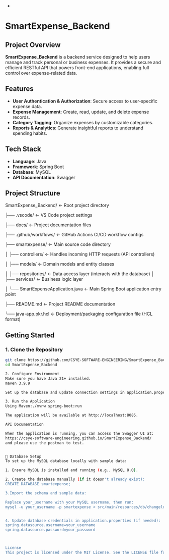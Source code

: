 -
# SmartExpense_Backend

## Project Overview

**SmartExpense_Backend** is a backend service designed to help users manage and track personal or business expenses. It provides a secure and efficient RESTful API that powers front-end applications, enabling full control over expense-related data.

## Features

- **User Authentication & Authorization**: Secure access to user-specific expense data.
- **Expense Management**: Create, read, update, and delete expense records.
- **Category Tagging**: Organize expenses by customizable categories.
- **Reports & Analytics**: Generate insightful reports to understand spending habits.

## Tech Stack

- **Language**: Java
- **Framework**: Spring Boot
- **Database**: MySQL
- **API Documentation**: Swagger

## Project Structure

SmartExpense_Backend/               ← Root project directory

├── .vscode/                        ← VS Code project settings

├── docs/                           ← Project documentation files

├── .github/workflows/             ← GitHub Actions CI/CD workflow configs

├── smartexpense/                  ← Main source code directory

│   ├── controllers/               ← Handles incoming HTTP requests (API controllers)

│   ├── models/                    ← Domain models and entity classes

│   ├── repositories/              ← Data access layer (interacts with the database)
│   ├── services/                  ← Business logic layer

│   └── SmartExpenseApplication.java ← Main Spring Boot application entry point

├── README.md                      ← Project README documentation

└── java-app.pkr.hcl               ← Deployment/packaging configuration file (HCL format)

## Getting Started

### 1. Clone the Repository

```bash
git clone https://github.com/CSYE-SOFTWARE-ENGINEERING/SmartExpense_Backend.git
cd SmartExpense_Backend

2. Configure Environment
Make sure you have Java 21+ installed.
maven 3.9.9

Set up the database and update connection settings in application.properties or application.yml.

3. Run the Application
Using Maven:./mvnw spring-boot:run

The application will be available at http://localhost:8085.

API Documentation

When the application is running, you can access the Swagger UI at:
https://csye-software-engineering.github.io/SmartExpense_Backend/
and please use the postman to test.


🧩 Database Setup
To set up the MySQL database locally with sample data:

1. Ensure MySQL is installed and running (e.g., MySQL 8.0).

2. Create the database manually (if it doesn't already exist):
CREATE DATABASE smartexpense;

3.Import the schema and sample data:

Replace your_username with your MySQL username, then run:
mysql -u your_username -p smartexpense < src/main/resources/db/changelog/smartexpense.sql


4. Update database credentials in application.properties (if needed):
spring.datasource.username=your_username
spring.datasource.password=your_password



License
This project is licensed under the MIT License. See the LICENSE file for details.




